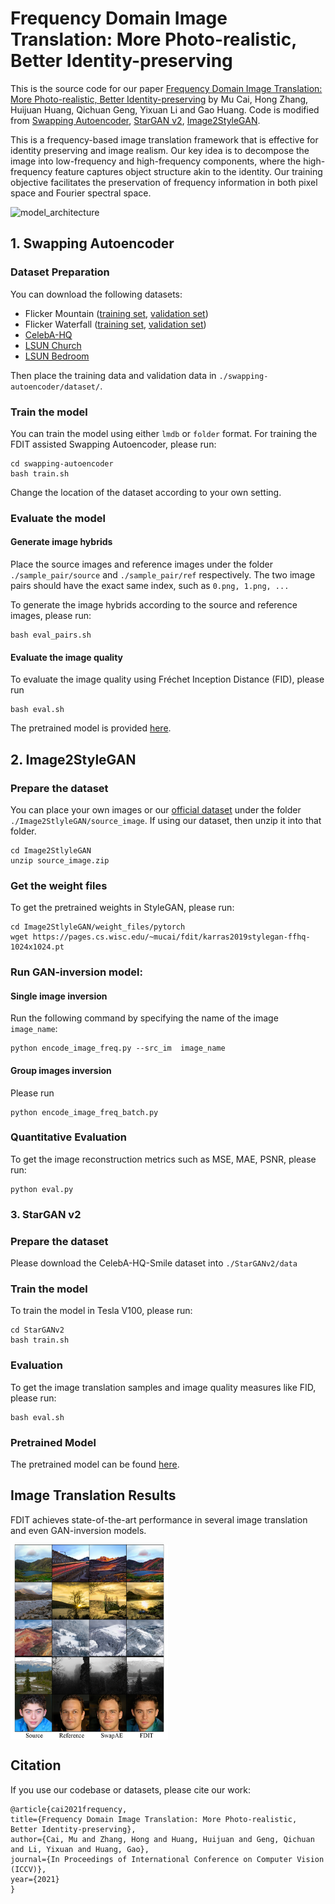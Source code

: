 # Frequency Domain Image Translation: More Photo-realistic, Better Identity-preserving

This is the source code for our paper [Frequency Domain Image Translation: More Photo-realistic, Better Identity-preserving](https://arxiv.org/abs/2011.13611)
by Mu Cai, Hong Zhang, Huijuan Huang, Qichuan Geng, Yixuan Li and Gao Huang. 
Code is modified from [Swapping Autoencoder](https://github.com/rosinality/swapping-autoencoder-pytorch),
[StarGAN v2](https://github.com/clovaai/stargan-v2),
[Image2StyleGAN](https://github.com/pacifinapacific/StyleGAN_LatentEditor).



This is a frequency-based image translation framework that is effective for identity preserving and image realism.
Our key idea is to decompose the image into low-frequency and high-frequency components, where the high-frequency feature captures object structure akin to the identity. 
Our training objective facilitates the preservation of frequency information in both pixel space and Fourier spectral space.


![model_architecture](demo_figs/structure.png)


<!-- ## Usage -->

## 1. Swapping Autoencoder

### Dataset Preparation

You can download the following datasets:
- Flicker Mountain ([training set](https://drive.google.com/file/d/19myZh-p9rTDQ8VxBkUAPmDpl1ZSyaqJH/view?usp=sharing), [validation set](https://uwprod-my.sharepoint.com/:f:/g/personal/mcai44_wisc_edu/EqLfFpvZ5UhElv2y0yi0rSMBLjlbqkVc5a99XNW0ujpYtA?e=KelIIh))
- Flicker Waterfall ([training set](https://drive.google.com/file/d/1ldqWrIcMtTs1qXX5uiJRLUpWNTNFkDes/view?usp=sharing), [validation set](https://uwprod-my.sharepoint.com/:f:/g/personal/mcai44_wisc_edu/EpiEonB5fCpNtaY_V4Fl2iUBzMcWgvk5YoCGrW7mLEHTfA?e=Jx0GVa))
- [CelebA-HQ](https://www.dropbox.com/s/f7pvjij2xlpff59/celeba_hq.zip?dl=0)
- [LSUN Church](https://github.com/fyu/lsun)
- [LSUN Bedroom](https://github.com/fyu/lsun)

Then place the training data and validation data in
`./swapping-autoencoder/dataset/`.

### Train the model 
You can train the model using either `lmdb` or `folder` format.
For training the FDIT assisted Swapping Autoencoder, please run:
```
cd swapping-autoencoder 
bash train.sh
```
Change the location of the dataset according to your own setting.

### Evaluate the model

#### Generate image hybrids

Place the source images and reference images under the folder `./sample_pair/source` and `./sample_pair/ref` respectively. The two image pairs should have the exact same index, such as `0.png, 1.png, ...`

To generate the image hybrids according to the source and reference images, please run:
```
bash eval_pairs.sh
```
#### Evaluate the image quality

To evaluate the image quality using Fréchet Inception Distance (FID), please run
```
bash eval.sh
```
The pretrained model is provided [here](https://pages.cs.wisc.edu/~mucai/fdit_swapae_ckpt/).
##  2. Image2StyleGAN

### Prepare the dataset 

You can place your own images or our [official dataset](https://drive.google.com/file/d/1snlVP5JIepF1jpMhH8f-V_nuYoZMfang/view?usp=sharing) under the folder `./Image2StlyleGAN/source_image`. If using our dataset, then unzip it into that folder.

```
cd Image2StlyleGAN
unzip source_image.zip 
```

### Get the weight files
To get the pretrained weights in StyleGAN, please run:
```
cd Image2StlyleGAN/weight_files/pytorch
wget https://pages.cs.wisc.edu/~mucai/fdit/karras2019stylegan-ffhq-1024x1024.pt
```

### Run GAN-inversion model:
#### Single image inversion
Run the following command by specifying the name of the image `image_name`:

```
python encode_image_freq.py --src_im  image_name
```

#### Group images inversion
Please run
```
python encode_image_freq_batch.py 
```

### Quantitative Evaluation
To get the image reconstruction metrics such as MSE, MAE, PSNR, please run:

```
python eval.py         
```

### 3. StarGAN v2

### Prepare the dataset 

Please download the CelebA-HQ-Smile dataset into `./StarGANv2/data`

### Train the model 
To train the model in Tesla V100, please run:
```
cd StarGANv2
bash train.sh
```

### Evaluation

To get the image translation samples and image quality measures like FID, please run:

```
bash eval.sh
```

### Pretrained Model
The pretrained model can be found [here](https://uwprod-my.sharepoint.com/:u:/g/personal/mcai44_wisc_edu/Ef7t8JJQUhpAiLMZZLL_UxYBCoCCPOU2ijp2xy5hKk8SeA?e=s5SQFw).


## Image Translation Results

FDIT achieves state-of-the-art performance in several image translation and even GAN-inversion models.

<img src="demo_figs/figure1.png" width = "50%" height = "50%" alt="demo" align=center />

<!-- ![results](demo_figs/figure1.png) -->

## Citation

If you use our codebase or datasets, please cite our work:
```
@article{cai2021frequency,
title={Frequency Domain Image Translation: More Photo-realistic, Better Identity-preserving},
author={Cai, Mu and Zhang, Hong and Huang, Huijuan and Geng, Qichuan and Li, Yixuan and Huang, Gao},
journal={In Proceedings of International Conference on Computer Vision (ICCV)},
year={2021}
}
```